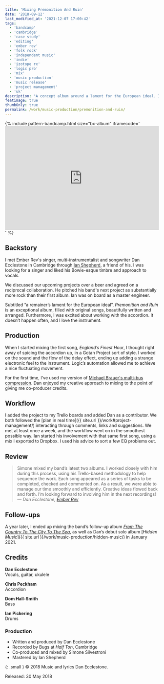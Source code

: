 ```yaml
---
title: 'Mixing Premonition And Ruin'
date: '2018-09-12'
last_modified_at: '2021-12-07 17:00:42'
tags: 
  - 'bandcamp'
  - 'cambridge'
  - 'case study'
  - 'editing'
  - 'ember rev'
  - 'folk rock'
  - 'independent music'
  - 'indie'
  - 'izotope rx'
  - 'logic pro'
  - 'mix'
  - 'music production'
  - 'music release'
  - 'project management'
  - 'uk'
description: "A concept album around a lament for the European ideal. I mixed and co-produced together with their songwriter Dan Ecclestone."
featimage: true
thumbOnly: true
permalink: /work/music-production/premonition-and-ruin/
---
```

{% include pattern-bandcamp.html size="bc-album" iframecode='<iframe style="border: 0; width: 100%; height: 340px;" src="https://bandcamp.com/EmbeddedPlayer/album=4041862783/size=large/bgcol=ffffff/linkcol=333333/artwork=small/transparent=true/"><a href="https://emberrev.bandcamp.com/album/premonition-and-ruin">Premonition and Ruin by Ember Rev</a></iframe>' %}

## Backstory

I met Ember Rev's singer, multi-instrumentalist and songwriter Dan Ecclestone in Cambridge through [Ian Shepherd](https://productionadvice.co.uk/), a friend of his. I was looking for a singer and liked his Bowie-esque timbre and approach to vocals.

We discussed our upcoming projects over a beer and agreed on a reciprocal collaboration. He pitched his band's next project as substantially more rock than their first album. Ian was on board as a master engineer.

Subtitled “a remainer’s lament for the European ideal”, _Premonition and Ruin_ is an exceptional album, filled with original songs, beautifully written and arranged. Furthermore, I was excited about working with the accordion. It doesn’t happen often, and I love the instrument.

## Production

When I started mixing the first song, _England’s Finest Hour_, I thought right away of spicing the accordion up, in a Gotan Project sort of style. I worked on the sound and the flow of the delay effect, ending up adding a strange electronic feel to the instrument. Logic’s automation allowed me to achieve a nice fluctuating movement.

For the first time, I've used my version of [Michael Brauer's multi-bus compression](https://brauerizing.wordpress.com/). Dan enjoyed my creative approach to mixing to the point of giving me co-producer credits.

## Workflow

I added the project to my Trello boards and added Dan as a contributor. We both followed the [plan in real time]({{ site.url }}/work#project-management/) interacting through comments, links and suggestions. We met at least once a week, and the workflow went on in the smoothest possible way. Ian started his involvement with that same first song, using a mix I exported to Dropbox. I used his advice to sort a few EQ problems out.

## Review

> Simone mixed my band’s latest two albums. I worked closely with him during this process, using his Trello-based methodology to help sequence the work. Each song appeared as a series of tasks to be completed, checked and commented on. As a result, we were able to manage our time smoothly and efficiently. Creative ideas flowed back and forth. I’m looking forward to involving him in the next recordings!
> <cite>— Dan Ecclestone, [Ember Rev](https://emberrev.bandcamp.com/)</cite>

## Follow-ups

A year later, I ended up mixing the band’s follow-up album [_From The Country To The City To The Sea_](https://emberrev.bandcamp.com/album/from-the-country-to-the-city-to-the-sea-2), as well as Dan’s debut solo album [_Hidden Music_]({{ site.url }}/work/music-production/hidden-music/) in January 2021.

## Credits

**Dan Ecclestone**<br>
Vocals, guitar, ukulele

**Chris Peckham**<br>
Accordion

**Dom Hall-Smith**<br>
Bass

**Ian Pickering**<br>
Drums

### Production

- Written and produced by Dan Ecclestone
- Recorded by Bugs at _Half Ton_, Cambridge
- Co-produced and mixed by Simone Silvestroni
- Mastered by Ian Shepherd

{: .small }
&copy; 2018 Music and lyrics Dan Ecclestone.

Released: 30 May 2018